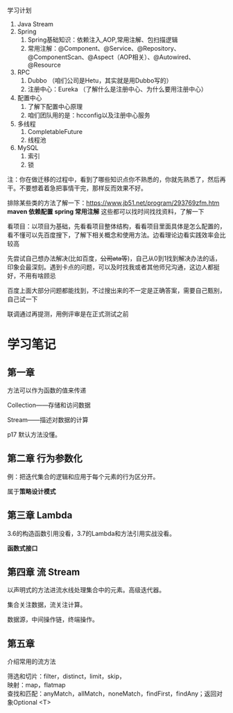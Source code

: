 学习计划

1. Java Stream
2. Spring
    1. Spring基础知识：依赖注入,AOP,常用注解、包扫描逻辑
    2. 常用注解：@Component、@Service、@Repository、@ComponentScan、@Aspect（AOP相关）、@Autowired、@Resource
3. RPC
    1. Dubbo （咱们公司是Hetu，其实就是用Dubbo写的）
    2. 注册中心：Eureka （了解什么是注册中心、为什么要用注册中心）
4. 配置中心
    1. 了解下配置中心原理
    2. 咱们团队用的是：hcconfig以及注册中心服务
5. 多线程
    1. CompletableFuture
    2. 线程池
6. MySQL
    1. 索引
    2. 锁



注：你在做迁移的过程中，看到了哪些知识点你不熟悉的，你就先熟悉了，然后再干。不要想着着急把事情干完，那样反而效果不好。



排除某些类的方法了解一下：https://www.jb51.net/program/293769zfm.htm
**maven 依赖配置**
**spring 常用注解**
这些都可以找时间找找资料，了解一下

看项目：以项目为基础，先看看项目整体结构，看看项目里面具体是怎么配置的，看不懂可以先百度搜下，了解下相关概念和使用方法。边看理论边看实践效率会比较高

先尝试自己想办法解决(比如百度，~~公司ata等~~)，自己从0到1找到解决办法的话，印象会最深刻。遇到卡点的问题，可以及时找我或者其他师兄沟通，这边人都挺好，不用有啥顾忌

百度上面大部分问题都能找到，不过搜出来的不一定是正确答案，需要自己甄别，自己试一下



联调通过再提测，用例评审是在正式测试之前



# 学习笔记

## 第一章

方法可以作为函数的值来传递

Collection——存储和访问数据

Stream——描述对数据的计算

p17 默认方法没懂。

## 第二章 **行为参数化**

例：把迭代集合的逻辑和应用于每个元素的行为区分开。

属于**策略设计模式**

## 第三章 Lambda

3.6的构造函数引用没看，3.7的Lambda和方法引用实战没看。

**函数式接口**

## 第四章 流 Stream

以声明式的方法进流水线处理集合中的元素。高级迭代器。

集合关注数据，流关注计算。

数据源，中间操作链，终端操作。

## 第五章 
介绍常用的流方法

筛选和切片：filter，distinct，limit，skip，</br>
映射：map，flatmap</br>
查找和匹配：anyMatch，allMatch，noneMatch，findFirst，findAny；返回对象Optional \<T>



